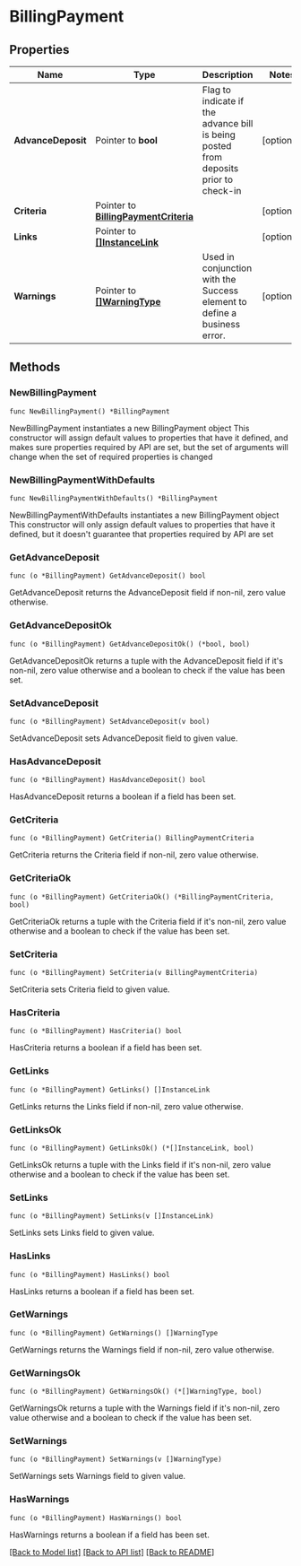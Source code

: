 # BillingPayment

## Properties

Name | Type | Description | Notes
------------ | ------------- | ------------- | -------------
**AdvanceDeposit** | Pointer to **bool** | Flag to indicate if the advance bill is being posted from deposits prior to check-in | [optional] 
**Criteria** | Pointer to [**BillingPaymentCriteria**](BillingPaymentCriteria.md) |  | [optional] 
**Links** | Pointer to [**[]InstanceLink**](InstanceLink.md) |  | [optional] 
**Warnings** | Pointer to [**[]WarningType**](WarningType.md) | Used in conjunction with the Success element to define a business error. | [optional] 

## Methods

### NewBillingPayment

`func NewBillingPayment() *BillingPayment`

NewBillingPayment instantiates a new BillingPayment object
This constructor will assign default values to properties that have it defined,
and makes sure properties required by API are set, but the set of arguments
will change when the set of required properties is changed

### NewBillingPaymentWithDefaults

`func NewBillingPaymentWithDefaults() *BillingPayment`

NewBillingPaymentWithDefaults instantiates a new BillingPayment object
This constructor will only assign default values to properties that have it defined,
but it doesn't guarantee that properties required by API are set

### GetAdvanceDeposit

`func (o *BillingPayment) GetAdvanceDeposit() bool`

GetAdvanceDeposit returns the AdvanceDeposit field if non-nil, zero value otherwise.

### GetAdvanceDepositOk

`func (o *BillingPayment) GetAdvanceDepositOk() (*bool, bool)`

GetAdvanceDepositOk returns a tuple with the AdvanceDeposit field if it's non-nil, zero value otherwise
and a boolean to check if the value has been set.

### SetAdvanceDeposit

`func (o *BillingPayment) SetAdvanceDeposit(v bool)`

SetAdvanceDeposit sets AdvanceDeposit field to given value.

### HasAdvanceDeposit

`func (o *BillingPayment) HasAdvanceDeposit() bool`

HasAdvanceDeposit returns a boolean if a field has been set.

### GetCriteria

`func (o *BillingPayment) GetCriteria() BillingPaymentCriteria`

GetCriteria returns the Criteria field if non-nil, zero value otherwise.

### GetCriteriaOk

`func (o *BillingPayment) GetCriteriaOk() (*BillingPaymentCriteria, bool)`

GetCriteriaOk returns a tuple with the Criteria field if it's non-nil, zero value otherwise
and a boolean to check if the value has been set.

### SetCriteria

`func (o *BillingPayment) SetCriteria(v BillingPaymentCriteria)`

SetCriteria sets Criteria field to given value.

### HasCriteria

`func (o *BillingPayment) HasCriteria() bool`

HasCriteria returns a boolean if a field has been set.

### GetLinks

`func (o *BillingPayment) GetLinks() []InstanceLink`

GetLinks returns the Links field if non-nil, zero value otherwise.

### GetLinksOk

`func (o *BillingPayment) GetLinksOk() (*[]InstanceLink, bool)`

GetLinksOk returns a tuple with the Links field if it's non-nil, zero value otherwise
and a boolean to check if the value has been set.

### SetLinks

`func (o *BillingPayment) SetLinks(v []InstanceLink)`

SetLinks sets Links field to given value.

### HasLinks

`func (o *BillingPayment) HasLinks() bool`

HasLinks returns a boolean if a field has been set.

### GetWarnings

`func (o *BillingPayment) GetWarnings() []WarningType`

GetWarnings returns the Warnings field if non-nil, zero value otherwise.

### GetWarningsOk

`func (o *BillingPayment) GetWarningsOk() (*[]WarningType, bool)`

GetWarningsOk returns a tuple with the Warnings field if it's non-nil, zero value otherwise
and a boolean to check if the value has been set.

### SetWarnings

`func (o *BillingPayment) SetWarnings(v []WarningType)`

SetWarnings sets Warnings field to given value.

### HasWarnings

`func (o *BillingPayment) HasWarnings() bool`

HasWarnings returns a boolean if a field has been set.


[[Back to Model list]](../README.md#documentation-for-models) [[Back to API list]](../README.md#documentation-for-api-endpoints) [[Back to README]](../README.md)


